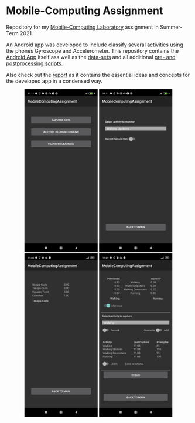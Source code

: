 # Mobile-Computing Assignment

Repository for my [Mobile-Computing Laboratory](https://github.com/osaukh/mobile_computing_lab/) assignment in Summer-Term 2021.

An Android app was developed to include classify several activities using the phones Gyroscope and Accelerometer.
This repository contains the [Android App](https://github.com/tlaf0504/mobile_computing_assignment/tree/master/AndroidApp) itself
ass well as the [data-sets](https://github.com/tlaf0504/mobile_computing_assignment/tree/master/Notebooks_Scripts_etc/ActivityRecognition/data)
and all additional [pre- and postprocessing scripts](https://github.com/tlaf0504/mobile_computing_assignment/tree/master/Notebooks_Scripts_etc/ActivityRecognition/notebooks).

Also check out the [report](https://github.com/tlaf0504/mobile_computing_assignment/blob/master/doc/report/conference_101719.pdf) as it contains
the essential ideas and concepts for the developed app in a condensed way.


<p align="center">
  <img src="https://github.com/tlaf0504/mobile_computing_assignment/blob/master/doc/report/figures/UI_main.jpg" alt="alt text" width="200">
  <img src="https://github.com/tlaf0504/mobile_computing_assignment/blob/master/doc/report/figures/UI_data_capturing.jpg" alt="alt text" width="200">
  <img src="https://github.com/tlaf0504/mobile_computing_assignment/blob/master/doc/report/figures/UI_kNN.jpg" alt="alt text" width="200">
  <img src="https://github.com/tlaf0504/mobile_computing_assignment/blob/master/doc/report/figures/UI_TFL.jpg" alt="alt text" width="200">
</p>


